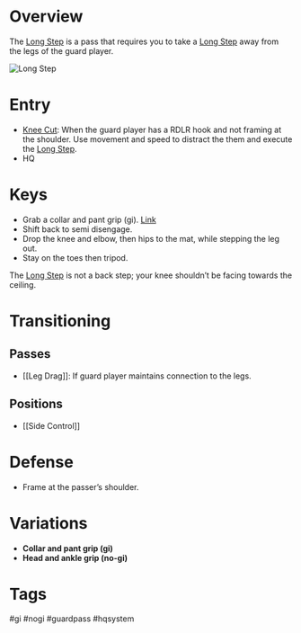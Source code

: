 # Overview
The <u>Long Step</u> is a pass that requires you to take a <u>Long Step</u> away from the legs of the guard player.

![Long Step](https://cdn.evolve-mma.com/wp-content/uploads/2023/10/long-step-pass-edited.jpg)
# Entry
- [Knee Cut](obsidian://open?vault=Obsidian-BJJ-Notes&file=Guard%20Passes%2FKnee%20Cut): When the guard player has a RDLR hook and not framing at the shoulder. Use movement and speed to distract the them and execute the <u>Long Step</u>.
- HQ
# Keys
- Grab a collar and pant grip (gi). [Link](https://www.youtube.com/watch?v=2FIBw6DJgAw&t=7s)
- Shift back to semi disengage.
- Drop the knee and elbow, then hips to the mat, while stepping the leg out.
- Stay on the toes then tripod.

The <u>Long Step</u> is not a back step; your knee shouldn’t be facing towards the ceiling.
# Transitioning
## Passes
- [[Leg Drag]]: If guard player maintains connection to the legs.
## Positions
- [[Side Control]]
# Defense
- Frame at the passer’s shoulder.
# Variations
- **Collar and pant grip (gi)**
- **Head and ankle grip (no-gi)**
# Tags
#gi #nogi #guardpass #hqsystem 